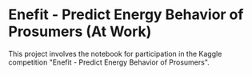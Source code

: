 # Enefit - Predict Energy Behavior of Prosumers (At Work)

This project involves the notebook for participation in the Kaggle competition "Enefit - Predict Energy Behavior of Prosumers".
